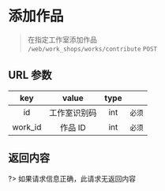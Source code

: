 # 添加作品

> 在指定工作室添加作品  
> `/web/work_shops/works/contribute` `POST`

## URL 参数

|   key   |    value     | type |        |
| :-----: | :----------: | :--: | :----: |
|   id    | 工作室识别码 | int  | `必须` |
| work_id |   作品 ID    | int  | `必须` |

## 返回内容

?> 如果请求信息正确，此请求无返回内容
